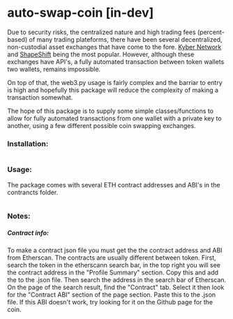 # auto-swap-coin [in-dev]

Due to security risks, the centralized nature and high trading fees (percent-based) of many trading plateforms, there have been several decentralized, non-custodial asset exchanges that have come to the fore. [Kyber Network](https://kyber.network/) and [ShapeShift](https://shapeshift.com/?utm_source=shapeshift_classic&utm_medium=homepage_cta) being the most popular. However, although these exchanges have API's, a fully automated transaction between token wallets two wallets, remains impossible.

On top of that, the web3.py usage is fairly complex and the barriar to entry is high and hopefully this package will reduce the complexity of making a transaction somewhat.

The hope of this package is to supply some simple classes/functions to allow for fully automated transactions from one wallet with a private key to another, using a few different possible coin swapping exchanges.

### Installation:
```
```

### Usage:

The package comes with several ETH contract addresses and ABI's in the contrancts folder.

```
```

### Notes:
##### Contract info:
To make a contract json file you must get the the contract address and ABI from Etherscan. The contracts are usually different between token. First, search the token in the etherscann search bar, in the top right you will see the contract address in the "Profile Summary" section. Copy this and add the to the .json file. Then search the address in the search bar of Etherscan. On the page of the search result, find the "Contract" tab. Select it then look for the "Contract ABI" section of the page section. Paste this to the .json file. If this ABI doesn't work, try looking for it on the Github page for the coin.
